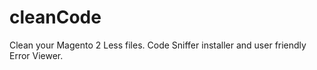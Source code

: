 # cleanCode
Clean  your Magento 2 Less files. Code Sniffer installer and user friendly Error Viewer.
